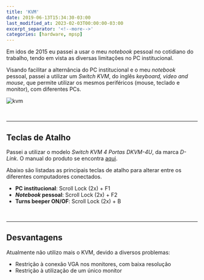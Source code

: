 ```yaml
---
title: 'KVM'
date: 2019-06-13T15:34:30-03:00
last_modified_at: 2023-02-03T00:00:00-03:00
excerpt_separator: '<!--more-->'
categories: [hardware, mpsp]
---
```


Em idos de 2015 eu passei a usar o meu _notebook_ pessoal no cotidiano do trabalho, tendo em vista as diversas limitações no PC institucional.

Visando facilitar a alternância do PC institucional e o meu _notebook_ pessoal, passei a utilizar um _Switch KVM_, do inglês _keyboard, video and mouse_, que permite utilizar os mesmos periféricos (mouse, teclado e monitor), com diferentes PCs.

![kvm](/assets/post/hardware/d_link_kvm_4_portas.webp)

<br>

---

## Teclas de Atalho

Passei a utilizar o modelo _Switch KVM 4 Portas DKVM-4U_, da marca _D-Link_. O manual do produto se encontra [aqui](/assets/post/hardware/DKVM_4U_QIG_EN_UK.pdf).

Abaixo são listadas as principais teclas de atalho para alterar entre os diferentes computadores conectados.

- **PC institucional**: Scroll Lock (2x) + F1
- **_Notebook_ pessoal**: Scroll Lock (2x) + F2
- **Turns beeper ON/OF**: Scroll Lock (2x) + B

<br>

---

## Desvantagens

Atualmente não utilizo mais o KVM, devido a diversos problemas:

- Restrição à conexão VGA nos monitores, com baixa resolução
- Restrição à utilização de um único monitor
